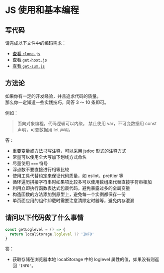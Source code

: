 # JS 使用和基本编程

## 写代码

请完成以下文件中的编码需求：

- [查看 `clone.js`](./clone.js)
- [查看 `get-host.js`](./get-host.js)
- [查看 `get-sum.js`](./get-sum.js)

## 方法论

如果你有一定的开发经验，并且追求代码的质量。  
那么你一定知道一些实践技巧，简答 3 ～ 10 条即可。

例如：

> 面向对象编程，代码逻辑可以内聚。
> 禁止使用 var，不可变数据用 const 声明，可变数据用 let 声明。

答：

- 重要变量或方法书写注释，可以采用 jsdoc 形式的注释方式
- 常量可以使用全大写加下划线方式命名
- 尽量使用 `===` 符号
- 浮点数不要直接进行相等比较
- 使用工具代替约定来保证代码质量，如 eslint、prettier 等
- 循环遍历拼接字符串时如果项比较多可以使用数组来代替直接字符串相加
- 利用立即执行函数表达式包裹代码，避免暴露过多的全局变量
- 构造函数的方法添加到原型上，避免每一个实例都保存一份
- 单页面应用的组件卸载时需要注意清除定时器等，避免内存泄漏

## 请问以下代码做了什么事情

```js
const getLoglevel = () => {
  return localStorage.loglevel ?? 'INFO'
}
```

答：

- 获取存储在浏览器本地 localStorage 中的 loglevel 属性的值，如果没有则返回 `'INFO'`。
